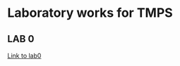 # Laboratory works for TMPS

## LAB 0

[Link to lab0](https://github.com/Masha003/tmps-labs/tree/main/Lab0)
